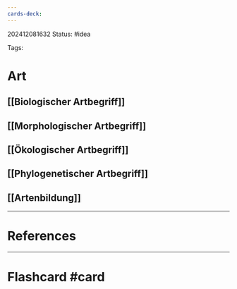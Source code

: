 ```yaml
---
cards-deck:
---
```

202412081632
Status: #idea

Tags:

# Art
## [[Biologischer Artbegriff]]
## [[Morphologischer Artbegriff]]
## [[Ökologischer Artbegriff]]
## [[Phylogenetischer Artbegriff]]
## [[Artenbildung]]


---
# References



---


# Flashcard #card 
